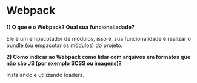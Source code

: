 # Webpack

**1) O que é o Webpack? Qual sua funcionaliadade?**

Ele é um empacotador de módulos, isso é, sua funcionalidade é realizar o bundle (ou empacotar os módulos) do projeto.

**2) Como indicar ao Webpack como lidar com arquivos em formatos que não são JS (por exemplo SCSS ou imagens)?**

Instalando e utilizando loaders.